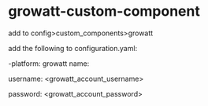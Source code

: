 # growatt-custom-component

add to config>custom_components>growatt

add the following to configuration.yaml:

-platform: growatt
 name: <name>
 
 username: <growatt_account_username>
 
 password: <growatt_account_password>
